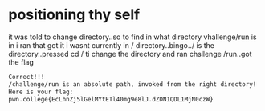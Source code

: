 # positioning thy self
it was told to change directory..so to find in what directory vhallenge/run is in i ran that got it i wasnt currently in / directory..bingo../ is the directory..pressed cd / ti change the directory
and ran chsllenge /run..got the flag
``` bash
Correct!!!
/challenge/run is an absolute path, invoked from the right directory!
Here is your flag:
pwn.college{EcLhnZj5lGelMYtETl40mg9e8lJ.dZDN1QDL1MjN0czW}
```
